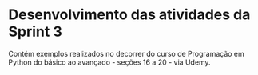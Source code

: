 # Desenvolvimento das atividades da Sprint 3

Contém exemplos realizados no decorrer do curso de Programação em Python do básico ao avançado - seções 16 a 20 - via Udemy.